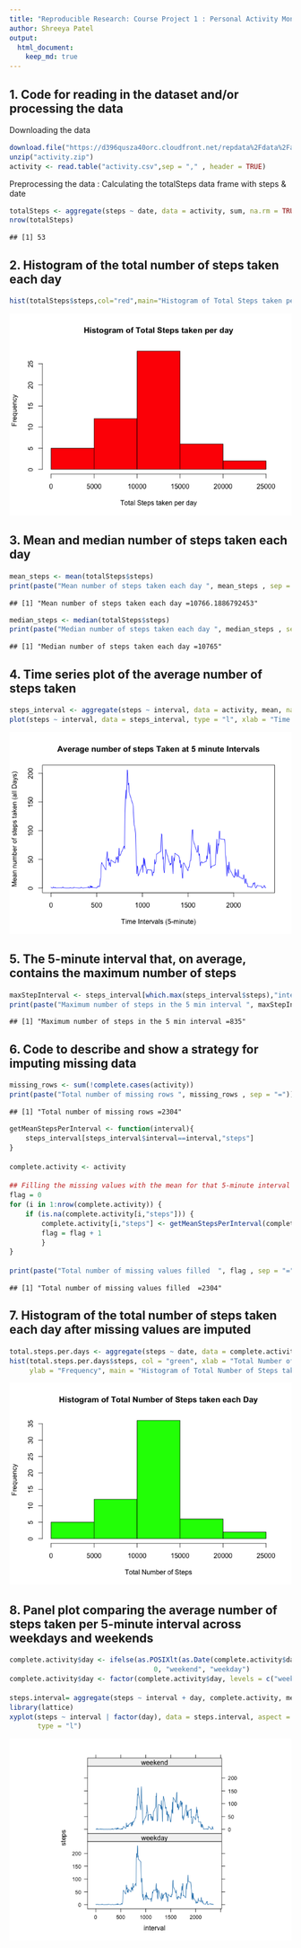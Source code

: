 ```yaml
---
title: "Reproducible Research: Course Project 1 : Personal Activity Monitoring "
author: Shreeya Patel
output: 
  html_document:
    keep_md: true
---
```



## 1. Code for reading in the dataset and/or processing the data

Downloading the data

```r
download.file("https://d396qusza40orc.cloudfront.net/repdata%2Fdata%2Factivity.zip",destfile = "activity.zip")
unzip("activity.zip")
activity <- read.table("activity.csv",sep = "," , header = TRUE)
```

Preprocessing the data : Calculating the totalSteps data frame with steps & date

```r
totalSteps <- aggregate(steps ~ date, data = activity, sum, na.rm = TRUE)
nrow(totalSteps)
```

```
## [1] 53
```

## 2. Histogram of the total number of steps taken each day

```r
hist(totalSteps$steps,col="red",main="Histogram of Total Steps taken per day",xlab="Total Steps taken per day",cex.axis=1,cex.lab = 1)
```

![](PA1_template_files/figure-html/unnamed-chunk-3-1.png)<!-- -->

## 3. Mean and median number of steps taken each day

```r
mean_steps <- mean(totalSteps$steps)
print(paste("Mean number of steps taken each day ", mean_steps , sep = "="))
```

```
## [1] "Mean number of steps taken each day =10766.1886792453"
```

```r
median_steps <- median(totalSteps$steps)
print(paste("Median number of steps taken each day ", median_steps , sep = "="))
```

```
## [1] "Median number of steps taken each day =10765"
```


## 4. Time series plot of the average number of steps taken

```r
steps_interval <- aggregate(steps ~ interval, data = activity, mean, na.rm = TRUE)
plot(steps ~ interval, data = steps_interval, type = "l", xlab = "Time Intervals (5-minute)", ylab = "Mean number of steps taken (all Days)", main = "Average number of steps Taken at 5 minute Intervals",  col = "blue")
```

![](PA1_template_files/figure-html/unnamed-chunk-5-1.png)<!-- -->

## 5. The 5-minute interval that, on average, contains the maximum number of steps


```r
maxStepInterval <- steps_interval[which.max(steps_interval$steps),"interval"]
print(paste("Maximum number of steps in the 5 min interval ", maxStepInterval , sep = "="))
```

```
## [1] "Maximum number of steps in the 5 min interval =835"
```

## 6. Code to describe and show a strategy for imputing missing data

```r
missing_rows <- sum(!complete.cases(activity))
print(paste("Total number of missing rows ", missing_rows , sep = "="))
```

```
## [1] "Total number of missing rows =2304"
```

```r
getMeanStepsPerInterval <- function(interval){
    steps_interval[steps_interval$interval==interval,"steps"]
}

complete.activity <- activity

## Filling the missing values with the mean for that 5-minute interval
flag = 0
for (i in 1:nrow(complete.activity)) {
    if (is.na(complete.activity[i,"steps"])) {
        complete.activity[i,"steps"] <- getMeanStepsPerInterval(complete.activity[i,"interval"])
        flag = flag + 1
        }
}

print(paste("Total number of missing values filled  ", flag , sep = "="))
```

```
## [1] "Total number of missing values filled  =2304"
```

## 7. Histogram of the total number of steps taken each day after missing values are imputed

```r
total.steps.per.days <- aggregate(steps ~ date, data = complete.activity, sum)
hist(total.steps.per.days$steps, col = "green", xlab = "Total Number of Steps", 
     ylab = "Frequency", main = "Histogram of Total Number of Steps taken each Day")
```

![](PA1_template_files/figure-html/unnamed-chunk-8-1.png)<!-- -->

## 8. Panel plot comparing the average number of steps taken per 5-minute interval across weekdays and weekends

```r
complete.activity$day <- ifelse(as.POSIXlt(as.Date(complete.activity$date))$wday%%6 == 
                                    0, "weekend", "weekday")
complete.activity$day <- factor(complete.activity$day, levels = c("weekday", "weekend"))

steps.interval= aggregate(steps ~ interval + day, complete.activity, mean)
library(lattice)
xyplot(steps ~ interval | factor(day), data = steps.interval, aspect = 1/2, 
       type = "l")
```

![](PA1_template_files/figure-html/unnamed-chunk-9-1.png)<!-- -->

